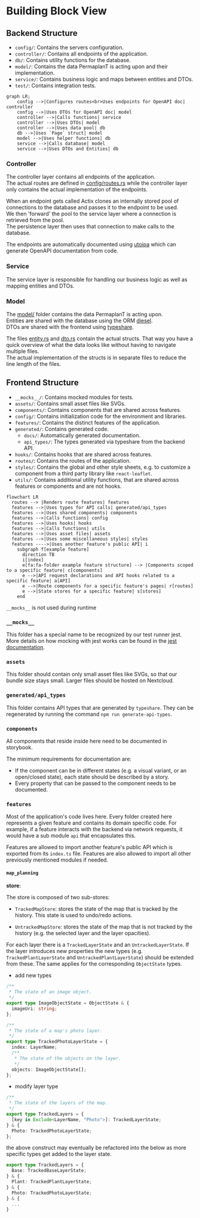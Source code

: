 # Building Block View

## Backend Structure

- `config/`: Contains the servers configuration.
- `controller/`: Contains all endpoints of the application.
- `db/`: Contains utility functions for the database.
- `model/`: Contains the data PermaplanT is acting upon and their implementation.
- `service/`: Contains business logic and maps between entities and DTOs.
- `test/`: Contains integration tests.

```mermaid
graph LR;
    config -->|Configures routes<br>Uses endpoints for OpenAPI doc| controller
    config -->|Uses DTOs for OpenAPI doc| model
    controller -->|Calls functions| service
    controller -->|Uses DTOs| model
    controller -->|Uses data pool| db
    db -->|Uses `Page` struct| model
    model -->|Uses helper functions| db
    service -->|Calls database| model
    service -->|Uses DTOs and Entities| db
```

### Controller

The controller layer contains all endpoints of the application.  
The actual routes are defined in [config/routes.rs](/backend/src/config/routes.rs) while the controller layer only contains the actual implementation of the endpoints.

When an endpoint gets called Actix clones an internally stored pool of connections to the database and passes it to the endpoint to be used.  
We then 'forward' the pool to the service layer where a connection is retrieved from the pool.  
The persistence layer then uses that connection to make calls to the database.

The endpoints are automatically documented using [utoipa](https://github.com/juhaku/utoipa) which can generate OpenAPI documentation from code.

### Service

The service layer is responsible for handling our business logic as well as mapping entities and DTOs.

### Model

The [model/](/backend/src/model/) folder contains the data PermaplanT is acting upon.  
Entities are shared with the database using the ORM [diesel](https://github.com/diesel-rs/diesel).  
DTOs are shared with the frontend using [typeshare](https://github.com/1Password/typeshare).

The files [entity.rs](/backend/src/model/entity.rs) and [dto.rs](/backend/src/model/dto.rs) contain the actual structs.
That way you have a quick overview of what the data looks like without having to navigate multiple files.  
The actual implementation of the structs is in separate files to reduce the line length of the files.

## Frontend Structure

- `__mocks__/`: Contains mocked modules for tests.
- `assets/`: Contains small asset files like SVGs.
- `components/`: Contains components that are shared across features.
- `config/`: Contains initialization code for the environment and libraries.
- `features/`: Contains the distinct features of the application.
- `generated/`: Contains generated code.
  - `docs/`: Automatically generated documentation.
  - `api_types/`: The types generated via typeshare from the backend API.
- `hooks/`: Contains hooks that are shared across features.
- `routes/`: Contains the routes of the application.
- `styles/`: Contains the global and other style sheets, e.g. to customize a component from a third party library like `react-leaflet`.
- `utils/`: Contains additional utility functions, that are shared across features or components and are not hooks.

```mermaid
flowchart LR
  routes --> |Renders route features| features
  features -->|Uses types for API calls| generated/api_types
  features -->|Uses shared components| components
  features -->|Calls functions| config
  features -->|Uses hooks| hooks
  features -->|Calls functions| utils
  features -->|Uses asset files| assets
  features -->|Uses some miscellaneous styles| styles
  features ---->|Uses another feature's public API| i
    subgraph f[example feature]
      direction TB
      i[index]
      e[fa:fa-folder example feature structure] --> |Components scoped to a specific feature| c[components]
      e -->|API request declarations and API hooks related to a specific feature| a[API]
      e -->|Route components for a specific feature's pages| r[routes]
      e -->|State stores for a specific feature| s[stores]
    end
```

`__mocks__` is not used during runtime

### `__mocks__`

This folder has a special name to be recognized by our test runner jest.
More details on how mocking with jest works can be found in the [jest documentation](https://jestjs.io/docs/manual-mocks).

### `assets`

This folder should contain only small asset files like SVGs, so that our bundle size stays small.
Larger files should be hosted on Nextcloud.

### `generated/api_types`

This folder contains API types that are generated by `typeshare`.
They can be regenerated by running the command `npm run generate-api-types`.

### `components`

All components that reside inside here need to be documented in storybook.

The minimum requirements for documentation are:

- If the component can be in different states (e.g. a visual variant, or an open/closed state), each state should be described by a story.
- Every property that can be passed to the component needs to be documented.

### `features`

Most of the application's code lives here.
Every folder created here represents a given feature and contains its domain specific code.
For example, if a feature interacts with the backend via network requests, it would have a sub module `api` that encapsulates this.

Features are allowed to import another feature's public API which is exported from its `index.ts` file.
Features are also allowed to import all other previously mentioned modules if needed.

#### `map_planning`

**store**:

The store is composed of two sub-stores:

- `TrackedMapStore`: stores the state of the map that is tracked by the history.
  This state is used to undo/redo actions.

- `UntrackedMapStore`: stores the state of the map that is not tracked by the history
  (e.g. the selected layer and the layer opacities).

For each layer there is a `TrackedLayerState` and an `UntrackedLayerState`.
If the layer introduces new properties the new types (e.g. `TrackedPlantLayerState` and `UntrackedPlantLayerState`) should be extended from these.
The same applies for the corresponding `ObjectState` types.

- add new types

```ts
/**
 * The state of an image object.
 */
export type ImageObjectState = ObjectState & {
  imageUri: string;
};

/**
 * The state of a map's photo layer.
 */
export type TrackedPhotoLayerState = {
  index: LayerName;
  /**
   * The state of the objects on the layer.
   */
  objects: ImageObjectState[];
};
```

- modify layer type

```ts
/**
 * The state of the layers of the map.
 */
export type TrackedLayers = {
  [key in Exclude<LayerName, "Photo">]: TrackedLayerState;
} & {
  Photo: TrackedPhotoLayerState;
};
```

the above construct may eventually be refactored into the below as more specific types get added to the layer state.

```ts
export type TrackedLayers = {
  Base: TrackedBaseLayerState;
} & {
  Plant: TrackedPlantLayerState;
} & {
  Photo: TrackedPhotoLayerState;
} & {
  ...
}
```
